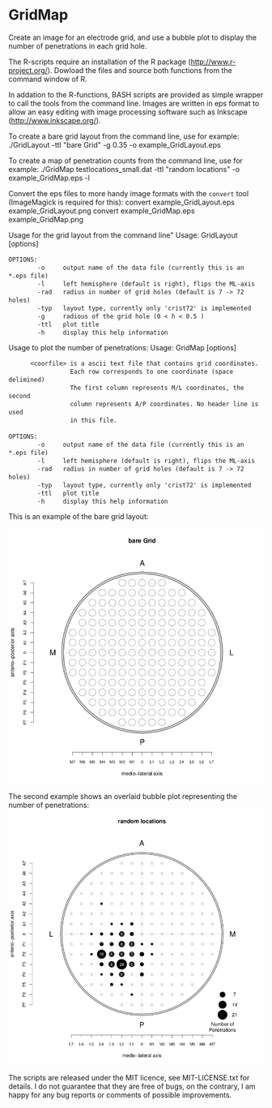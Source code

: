 GridMap
=======

Create an image for an electrode grid, and use a bubble plot to display the number of penetrations in each grid hole.

The R-scripts require an installation of the R package (http://www.r-project.org/). Dowload the files and source both functions from the command window of R.

In addation to the R-functions, BASH scripts are provided as simple wrapper to call the tools from the command line. Images are written in eps format to allow an easy editing with image processing software such as Inkscape (http://www.inkscape.org/).

To create a bare grid layout from the command line, use for example:
    ./GridLayout  -ttl "bare Grid" -g 0.35 -o example_GridLayout.eps

To create a map of penetration counts from the command line, use for example:
    ./GridMap testlocations_small.dat -ttl "random locations" -o example_GridMap.eps -l

Convert the eps files to more handy image formats with the `convert` tool (ImageMagick is required for this):
    convert  example_GridLayout.eps example_GridLayout.png
    convert  example_GridMap.eps example_GridMap.png

Usage for the grid layout from the command line"
    Usage: GridLayout [options]

    OPTIONS:
            -o     output name of the data file (currently this is an *.eps file)
            -l     left hemisphere (default is right), flips the ML-axis
            -rad   radius in number of grid holes (default is 7 -> 72 holes)
            -typ   layout type, currently only 'crist72' is implemented
            -g     radious of the grid hole (0 < h < 0.5 )
            -ttl   plot title
            -h     display this help information

Usage to plot the number of penetrations:
    Usage: GridMap <coorfile> [options]

          <coorfile> is a ascii text file that contains grid coordinates.
                     Each row corresponds to one coordinate (space delimined)
                     The first column represents M/L coordinates, the second
                     column represents A/P coordinates. No header line is used
                     in this file.

    OPTIONS:
            -o     output name of the data file (currently this is an *.eps file)
            -l     left hemisphere (default is right), flips the ML-axis
            -rad   radius in number of grid holes (default is 7 -> 72 holes)
            -typ   layout type, currently only 'crist72' is implemented
            -ttl   plot title
            -h     display this help information


This is an example of the bare grid layout:

![](example_GridLayout.png?raw=true)

The second example shows an overlaid bubble plot representing the number of penetrations:
![](example_GridMap.png?raw=true)

The scripts are released under the MIT licence, see MIT-LICENSE.txt for details. I do not guarantee that they are free of bugs, on the contrary, I am happy for any bug reports or comments of possible improvements.

